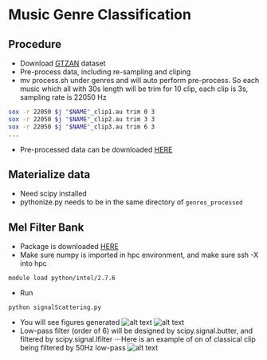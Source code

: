 # Music Genre Classification
## Procedure
* Download [GTZAN](http://marsyasweb.appspot.com/download/data_sets/) dataset
* Pre-process data, including re-sampling and cliping
* mv process.sh under genres and will auto perform pre-process. So each music which all with 30s length will be trim for 10 clip, each clip is 3s, sampling rate is 22050 Hz
```bash
sox -r 22050 $j "$NAME"_clip1.au trim 0 3
sox -r 22050 $j "$NAME"_clip2.au trim 3 3
sox -r 22050 $j "$NAME"_clip3.au trim 6 3
...
```
* Pre-processed data can be downloaded [HERE](https://onedrive.live.com/redir.aspx?cid=a134a87f7a3dd922&resid=A134A87F7A3DD922!347&parId=A134A87F7A3DD922!346&authkey=!ACiZA1wDdlb_fSk&ithint=file%2czip)

## Materialize data
* Need scipy installed
* pythonize.py needs to be in the same directory of `genres_processed`

## Mel Filter Bank
* Package is downloaded [HERE](https://github.com/SiggiGue/pyfilterbank)
* Make sure numpy is imported in hpc environment, and make sure ssh -X into hpc
```
module load python/intel/2.7.6
```
* Run
```
python signalScattering.py
```
* You will see figures generated
![alt text](https://github.com/jfriend08/MusicClassification/blob/dev/figures/Mel_Matrix.png "Mel_Matrix")
![alt text](https://github.com/jfriend08/MusicClassification/blob/dev/figures/mel_frequency_bank.png "mel_frequency_bank")
* Low-pass filter (order of 6) will be designed by scipy.signal.butter, and filtered by scipy.signal.lfilter
⋅⋅⋅Here is an example of on of classical clip being filtered by 50Hz low-pass
![alt text](https://github.com/jfriend08/MusicClassification/blob/dev/figures/FilterFigure_classical.png "FilterFigure_classical")